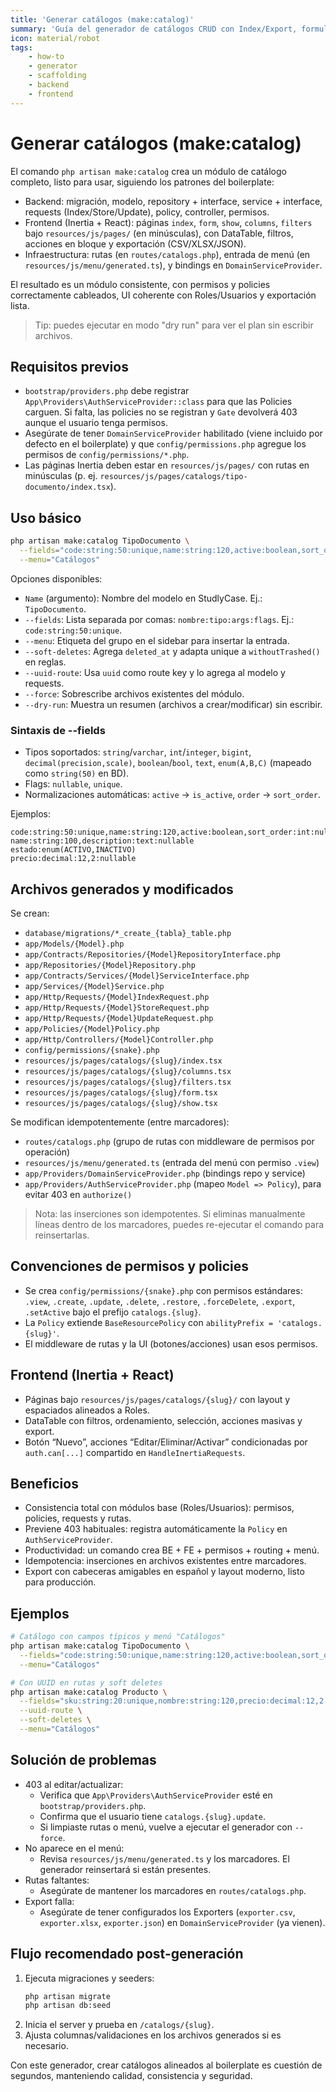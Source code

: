 ```yaml
---
title: 'Generar catálogos (make:catalog)'
summary: 'Guía del generador de catálogos CRUD con Index/Export, formularios, permisos y frontend (Inertia + React), alineado al boilerplate.'
icon: material/robot
tags:
    - how-to
    - generator
    - scaffolding
    - backend
    - frontend
---
```


# Generar catálogos (make:catalog)

El comando `php artisan make:catalog` crea un módulo de catálogo completo, listo para usar, siguiendo los patrones del boilerplate:

- Backend: migración, modelo, repository + interface, service + interface, requests (Index/Store/Update), policy, controller, permisos.
- Frontend (Inertia + React): páginas `index`, `form`, `show`, `columns`, `filters` bajo `resources/js/pages/` (en minúsculas), con DataTable, filtros, acciones en bloque y exportación (CSV/XLSX/JSON).
- Infraestructura: rutas (en `routes/catalogs.php`), entrada de menú (en `resources/js/menu/generated.ts`), y bindings en `DomainServiceProvider`.

El resultado es un módulo consistente, con permisos y policies correctamente cableados, UI coherente con Roles/Usuarios y exportación lista.

> Tip: puedes ejecutar en modo "dry run" para ver el plan sin escribir archivos.

## Requisitos previos

- `bootstrap/providers.php` debe registrar `App\Providers\AuthServiceProvider::class` para que las Policies carguen. Si falta, las policies no se registran y `Gate` devolverá 403 aunque el usuario tenga permisos.
- Asegúrate de tener `DomainServiceProvider` habilitado (viene incluido por defecto en el boilerplate) y que `config/permissions.php` agregue los permisos de `config/permissions/*.php`.
- Las páginas Inertia deben estar en `resources/js/pages/` con rutas en minúsculas (p. ej. `resources/js/pages/catalogs/tipo-documento/index.tsx`).

## Uso básico

```bash
php artisan make:catalog TipoDocumento \
  --fields="code:string:50:unique,name:string:120,active:boolean,sort_order:int:nullable" \
  --menu="Catálogos"
```

Opciones disponibles:

- `Name` (argumento): Nombre del modelo en StudlyCase. Ej.: `TipoDocumento`.
- `--fields`: Lista separada por comas: `nombre:tipo:args:flags`. Ej.: `code:string:50:unique`.
- `--menu`: Etiqueta del grupo en el sidebar para insertar la entrada.
- `--soft-deletes`: Agrega `deleted_at` y adapta unique a `withoutTrashed()` en reglas.
- `--uuid-route`: Usa `uuid` como route key y lo agrega al modelo y requests.
- `--force`: Sobrescribe archivos existentes del módulo.
- `--dry-run`: Muestra un resumen (archivos a crear/modificar) sin escribir.

### Sintaxis de --fields

- Tipos soportados: `string`/`varchar`, `int`/`integer`, `bigint`, `decimal(precision,scale)`, `boolean`/`bool`, `text`, `enum(A,B,C)` (mapeado como `string(50)` en BD).
- Flags: `nullable`, `unique`.
- Normalizaciones automáticas: `active` → `is_active`, `order` → `sort_order`.

Ejemplos:

```text
code:string:50:unique,name:string:120,active:boolean,sort_order:int:nullable
name:string:100,description:text:nullable
estado:enum(ACTIVO,INACTIVO)
precio:decimal:12,2:nullable
```

## Archivos generados y modificados

Se crean:

- `database/migrations/*_create_{tabla}_table.php`
- `app/Models/{Model}.php`
- `app/Contracts/Repositories/{Model}RepositoryInterface.php`
- `app/Repositories/{Model}Repository.php`
- `app/Contracts/Services/{Model}ServiceInterface.php`
- `app/Services/{Model}Service.php`
- `app/Http/Requests/{Model}IndexRequest.php`
- `app/Http/Requests/{Model}StoreRequest.php`
- `app/Http/Requests/{Model}UpdateRequest.php`
- `app/Policies/{Model}Policy.php`
- `app/Http/Controllers/{Model}Controller.php`
- `config/permissions/{snake}.php`
- `resources/js/pages/catalogs/{slug}/index.tsx`
- `resources/js/pages/catalogs/{slug}/columns.tsx`
- `resources/js/pages/catalogs/{slug}/filters.tsx`
- `resources/js/pages/catalogs/{slug}/form.tsx`
- `resources/js/pages/catalogs/{slug}/show.tsx`

Se modifican idempotentemente (entre marcadores):

- `routes/catalogs.php` (grupo de rutas con middleware de permisos por operación)
- `resources/js/menu/generated.ts` (entrada del menú con permiso `.view`)
- `app/Providers/DomainServiceProvider.php` (bindings repo y service)
- `app/Providers/AuthServiceProvider.php` (mapeo `Model => Policy`), para evitar 403 en `authorize()`

> Nota: las inserciones son idempotentes. Si eliminas manualmente líneas dentro de los marcadores, puedes re-ejecutar el comando para reinsertarlas.

## Convenciones de permisos y policies

- Se crea `config/permissions/{snake}.php` con permisos estándares: `.view`, `.create`, `.update`, `.delete`, `.restore`, `.forceDelete`, `.export`, `.setActive` bajo el prefijo `catalogs.{slug}`.
- La `Policy` extiende `BaseResourcePolicy` con `abilityPrefix = 'catalogs.{slug}'`.
- El middleware de rutas y la UI (botones/acciones) usan esos permisos.

## Frontend (Inertia + React)

- Páginas bajo `resources/js/pages/catalogs/{slug}/` con layout y espaciados alineados a Roles.
- DataTable con filtros, ordenamiento, selección, acciones masivas y export.
- Botón “Nuevo”, acciones “Editar/Eliminar/Activar” condicionadas por `auth.can[...]` compartido en `HandleInertiaRequests`.

## Beneficios

- Consistencia total con módulos base (Roles/Usuarios): permisos, policies, requests y rutas.
- Previene 403 habituales: registra automáticamente la `Policy` en `AuthServiceProvider`.
- Productividad: un comando crea BE + FE + permisos + routing + menú.
- Idempotencia: inserciones en archivos existentes entre marcadores.
- Export con cabeceras amigables en español y layout moderno, listo para producción.

## Ejemplos

```bash
# Catálogo con campos típicos y menú "Catálogos"
php artisan make:catalog TipoDocumento \
  --fields="code:string:50:unique,name:string:120,active:boolean,sort_order:int:nullable" \
  --menu="Catálogos"

# Con UUID en rutas y soft deletes
php artisan make:catalog Producto \
  --fields="sku:string:20:unique,nombre:string:120,precio:decimal:12,2:nullable,activo:boolean" \
  --uuid-route \
  --soft-deletes \
  --menu="Catálogos"
```

## Solución de problemas

- 403 al editar/actualizar:
    - Verifica que `App\Providers\AuthServiceProvider` esté en `bootstrap/providers.php`.
    - Confirma que el usuario tiene `catalogs.{slug}.update`.
    - Si limpiaste rutas o menú, vuelve a ejecutar el generador con `--force`.
- No aparece en el menú:
    - Revisa `resources/js/menu/generated.ts` y los marcadores. El generador reinsertará si están presentes.
- Rutas faltantes:
    - Asegúrate de mantener los marcadores en `routes/catalogs.php`.
- Export falla:
    - Asegúrate de tener configurados los Exporters (`exporter.csv`, `exporter.xlsx`, `exporter.json`) en `DomainServiceProvider` (ya vienen).

## Flujo recomendado post-generación

1. Ejecuta migraciones y seeders:
    ```bash
    php artisan migrate
    php artisan db:seed
    ```
2. Inicia el server y prueba en `/catalogs/{slug}`.
3. Ajusta columnas/validaciones en los archivos generados si es necesario.

Con este generador, crear catálogos alineados al boilerplate es cuestión de segundos, manteniendo calidad, consistencia y seguridad.
